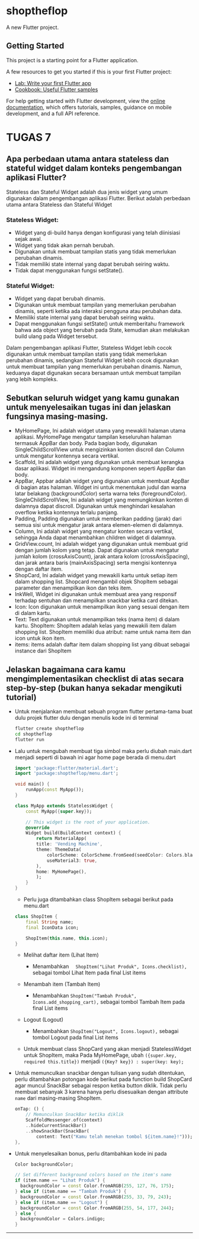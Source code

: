 # shoptheflop

A new Flutter project.

## Getting Started

This project is a starting point for a Flutter application.

A few resources to get you started if this is your first Flutter project:

- [Lab: Write your first Flutter app](https://docs.flutter.dev/get-started/codelab)
- [Cookbook: Useful Flutter samples](https://docs.flutter.dev/cookbook)

For help getting started with Flutter development, view the
[online documentation](https://docs.flutter.dev/), which offers tutorials,
samples, guidance on mobile development, and a full API reference.

# TUGAS 7
##  Apa perbedaan utama antara stateless dan stateful widget dalam konteks pengembangan aplikasi Flutter?
Stateless dan Stateful Widget adalah dua jenis widget yang umum digunakan dalam pengembangan aplikasi Flutter. Berikut adalah perbedaan utama antara Stateless dan Stateful Widget

### Stateless Widget:
- Widget yang di-build hanya dengan konfigurasi yang telah diinisiasi sejak awal.
- Widget yang tidak akan pernah berubah.
- Digunakan untuk membuat tampilan statis yang tidak memerlukan perubahan dinamis.
- Tidak memiliki state internal yang dapat berubah seiring waktu.
- Tidak dapat menggunakan fungsi setState().
### Stateful Widget:
- Widget yang dapat berubah dinamis.
- Digunakan untuk membuat tampilan yang memerlukan perubahan dinamis, seperti ketika ada interaksi pengguna atau perubahan data.
- Memiliki state internal yang dapat berubah seiring waktu.
- Dapat menggunakan fungsi setState() untuk memberitahu framework bahwa ada object yang berubah pada State, kemudian akan melakukan build ulang pada Widget tersebut.

Dalam pengembangan aplikasi Flutter, Stateless Widget lebih cocok digunakan untuk membuat tampilan statis yang tidak memerlukan perubahan dinamis, sedangkan Stateful Widget lebih cocok digunakan untuk membuat tampilan yang memerlukan perubahan dinamis. Namun, keduanya dapat digunakan secara bersamaan untuk membuat tampilan yang lebih kompleks.

##  Sebutkan seluruh widget yang kamu gunakan untuk menyelesaikan tugas ini dan jelaskan fungsinya masing-masing.
- MyHomePage, Ini adalah widget utama yang mewakili halaman utama aplikasi. MyHomePage mengatur tampilan keseluruhan halaman termasuk AppBar dan body.
Pada bagian body, digunakan SingleChildScrollView untuk mengizinkan konten discroll dan Column untuk mengatur kontennya secara vertikal.
- Scaffold, Ini adalah widget yang digunakan untuk membuat kerangka dasar aplikasi. Widget ini mengandung komponen seperti AppBar dan body.
- AppBar, Appbar adalah widget yang digunakan untuk membuat AppBar di bagian atas halaman. Widget ini untuk menentukan judul dan warna latar belakang (backgroundColor) serta warna teks (foregroundColor).
SingleChildScrollView, Ini adalah widget yang memungkinkan konten di dalamnya dapat discroll. Digunakan untuk menghindari kesalahan overflow ketika kontennya terlalu panjang.
- Padding, Padding digunakan untuk memberikan padding (jarak) dari semua sisi untuk mengatur jarak antara elemen-elemen di dalamnya.
- Column, Ini adalah widget yang mengatur konten secara vertikal, sehingga Anda dapat menambahkan children widget di dalamnya.
- GridView.count, Ini adalah widget yang digunakan untuk membuat grid dengan jumlah kolom yang tetap. Dapat digunakan untuk mengatur jumlah kolom (crossAxisCount), jarak antara kolom (crossAxisSpacing), dan jarak antara baris (mainAxisSpacing) serta mengisi kontennya dengan daftar item.
- ShopCard, Ini adalah widget yang mewakili kartu untuk setiap item dalam shopping list. Shopcard mengambil objek ShopItem sebagai parameter dan menampilkan ikon dan teks item.
- InkWell, Widget ini digunakan untuk membuat area yang responsif terhadap sentuhan dan menampilkan snackbar ketika card ditekan.
- Icon: Icon digunakan untuk menampilkan ikon yang sesuai dengan item di dalam kartu.
- Text: Text digunakan untuk menampilkan teks (nama item) di dalam kartu.
ShopItem: ShopItem adalah kelas yang mewakili item dalam shopping list. ShopItem memiliki dua atribut: name untuk nama item dan icon untuk ikon item.
- items: items adalah daftar item dalam shopping list yang dibuat sebagai instance dari ShopItem

## Jelaskan bagaimana cara kamu mengimplementasikan checklist di atas secara step-by-step (bukan hanya sekadar mengikuti tutorial)
- Untuk menjalankan membuat sebuah program flutter pertama-tama buat dulu projek flutter dulu dengan menulis kode ini di terminal
    ```bash
    flutter create shoptheflop
    cd shoptheflop
    flutter run
    ```
- Lalu untuk mengubah membuat tiga simbol maka perlu diubah main.dart menjadi seperti di bawah ini agar home page berada di menu.dart
    ```dart
    import 'package:flutter/material.dart';
    import 'package:shoptheflop/menu.dart';

    void main() {
        runApp(const MyApp());
    }

    class MyApp extends StatelessWidget {
        const MyApp({super.key});

        // This widget is the root of your application.
        @override
        Widget build(BuildContext context) {
            return MaterialApp(
            title: 'Vending Machine',
            theme: ThemeData(
                colorScheme: ColorScheme.fromSeed(seedColor: Colors.black54),
                useMaterial3: true,
            ),
            home: MyHomePage(),
            );
        }
    }
    ```
    - Perlu juga ditambahkan class ShopItem sebagai berikut pada menu.dart
    ```dart
    class ShopItem {
        final String name;
        final IconData icon;

        ShopItem(this.name, this.icon);
    }
    ```
    - Melihat daftar item (Lihat Item)
        - Menambahkan `  ShopItem("Lihat Produk", Icons.checklist),` sebagai tombol Lihat Item pada final List<ShopItem> items <br>
    - Menambah item (Tambah Item)
        - Menambahkan `ShopItem("Tambah Produk", Icons.add_shopping_cart),` sebagai tombol Tambah Item pada final List<ShopItem> items <br>
    - Logout (Logout)
        - Menambahkan `ShopItem("Logout", Icons.logout),` sebagai tombol Logout pada final List<ShopItem> items <br>
        
    - Untuk membuat class ShopCard yang akan menjadi StatelessWidget untuk ShopItem, maka Pada MyHomePage, ubah `({super.key, required this.title})` menjadi `({Key? key}) : super(key: key);`

- Untuk memunculkan snackbar dengan tulisan yang sudah ditentukan, perlu ditambahkan potongan kode berikut pada function build ShopCard agar muncul SnackBar sebagai respon ketika button diklik. Tidak perlu membuat sebanyak 3 karena hanya perlu disesuaikan dengan attribute `name` dari masing-masing ShopItem.
    ```dart
    onTap: () {
        // Memunculkan SnackBar ketika diklik
        ScaffoldMessenger.of(context)
        ..hideCurrentSnackBar()
        ..showSnackBar(SnackBar(
            content: Text("Kamu telah menekan tombol ${item.name}!")));
    },
    ```
- Untuk menyelesaikan bonus, perlu ditambahkan kode ini pada
    ```dart
    Color backgroundColor;

    // Set different background colors based on the item's name
    if (item.name == "Lihat Produk") {
      backgroundColor = const Color.fromARGB(255, 127, 76, 175);
    } else if (item.name == "Tambah Produk") {
      backgroundColor = const Color.fromARGB(255, 33, 79, 243);
    } else if (item.name == "Logout") {
      backgroundColor = const Color.fromARGB(255, 54, 177, 244);
    } else {
      backgroundColor = Colors.indigo;
    }
    ```

<hr>

</details>
